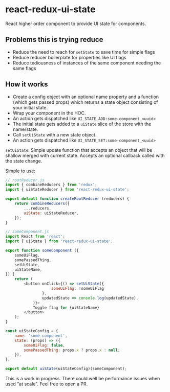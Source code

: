 # react-redux-ui-state
React higher order component to provide UI state for components.

## Problems this is trying reduce
- Reduce the need to reach for `setState` to save time for simple flags
- Reduce reducer boilerplate for properties like UI flags
- Reduce tediousness of instances of the same component needing the same flags

## How it works
- Create a config object with an optional name property and a function (which gets passed props) which returns a state object consisting of your initial state.
- Wrap your component in the HOC.
- An action gets dispatched like `UI_STATE_ADD:some-component_<uuid>`
- The initial state gets added to a `uiState` slice of the store with the name/state.
- Call `setUiState` with a new state object.
- An action gets dispatched like `UI_STATE_SET:some-component_<uuid>`

`setUiState`: Simple update function that accepts an object that will be shallow merged with current state. Accepts an optional callback called with the state change.

Simple to use:

```javascript
// rootReducer.js
import { combineReducers } from 'redux';
import { uiStateReducer } from 'react-redux-ui-state';

export default function createRootReducer (reducers) {
    return combineReducers({
        ...reducers,
        uiState: uiStateReducer,
    });
}

// someComponent.js
import React from 'react';
import { uiState } from 'react-redux-ui-state';

export function someComponent ({
    someUiFlag,
    somePassedThing,
    setUiState,
    uiStateName,
}) {
    return (
        <button onClick={() => setUiState({
                    someUiFlag: !someUiFlag
                },
                updatedState => console.log(updatedState),
            )}>
            Toggle flag for {uiStateName}
        </button>
    );
}

const uiStateConfig = {
    name: 'some-component',
    state: (props) => ({
        someUiFlag: false,
        somePassedThing: props.x ? props.x : null;
    }),
};

export default uiState(uiStateConfig)(someComponent);
```

This is a work in progress. There could well be performance issues when used "at scale". Feel free to open a PR.
